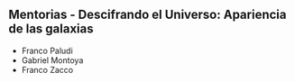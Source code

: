## Mentorias - Descifrando el Universo: Apariencia de las galaxias
 * Franco Paludi 
 * Gabriel Montoya
 * Franco Zacco
